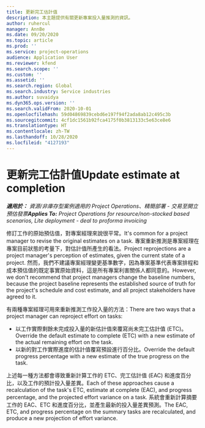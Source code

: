 ```yaml
---
title: 更新完工估計值
description: 本主題提供有關更新專案投入量推測的資訊。
author: ruhercul
manager: AnnBe
ms.date: 09/20/2020
ms.topic: article
ms.prod: ''
ms.service: project-operations
audience: Application User
ms.reviewer: kfend
ms.search.scope: ''
ms.custom: ''
ms.assetid: ''
ms.search.region: Global
ms.search.industry: Service industries
ms.author: suvaidya
ms.dyn365.ops.version: ''
ms.search.validFrom: 2020-10-01
ms.openlocfilehash: 59d04869839cebd6e197f94f2ada8ab12c495c3b
ms.sourcegitcommit: 4cf1dc1561b92fca4175f0b3813133c5e63ce8e6
ms.translationtype: HT
ms.contentlocale: zh-TW
ms.lasthandoff: 10/28/2020
ms.locfileid: "4127193"
---
```

# <a name="update-estimate-at-completion"></a><span data-ttu-id="dd9d4-103">更新完工估計值</span><span class="sxs-lookup"><span data-stu-id="dd9d4-103">Update estimate at completion</span></span>

<span data-ttu-id="dd9d4-104">_**適用於：** 資源/非庫存型案例適用的 Project Operations、精簡部署 - 交易至開立預估發票_</span><span class="sxs-lookup"><span data-stu-id="dd9d4-104">_**Applies To:** Project Operations for resource/non-stocked based scenarios, Lite deployment - deal to proforma invoicing_</span></span>

<span data-ttu-id="dd9d4-105">修訂工作的原始預估值，對專案經理來說很平常。</span><span class="sxs-lookup"><span data-stu-id="dd9d4-105">It's common for a project manager to revise the original estimates on a task.</span></span> <span data-ttu-id="dd9d4-106">專案重新推測是專案經理在專案目前狀態的考量下，對估計值所產生的看法。</span><span class="sxs-lookup"><span data-stu-id="dd9d4-106">Project reprojections are a project manager's perception of estimates, given the current state of a project.</span></span> <span data-ttu-id="dd9d4-107">然而，我們不建議專案經理變更基準數字，因為專案基準代表專案排程和成本預估值的既定事實原始資料，這是所有專案利害關係人都同意的。</span><span class="sxs-lookup"><span data-stu-id="dd9d4-107">However, we don't recommend that project managers change the baseline numbers, because the project baseline represents the established source of truth for the project's schedule and cost estimate, and all project stakeholders have agreed to it.</span></span>

<span data-ttu-id="dd9d4-108">有兩種專案經理可用來重新推測工作投入量的方法：</span><span class="sxs-lookup"><span data-stu-id="dd9d4-108">There are two ways that a project manager can reproject effort on tasks:</span></span>

- <span data-ttu-id="dd9d4-109">以工作實際剩餘未完成投入量的新估計值來覆寫尚未完工估計值 (ETC)。</span><span class="sxs-lookup"><span data-stu-id="dd9d4-109">Override the default estimate to complete (ETC) with a new estimate of the actual remaining effort on the task.</span></span> 
- <span data-ttu-id="dd9d4-110">以新的對工作實際進度的估計值覆寫預設進行百分比。</span><span class="sxs-lookup"><span data-stu-id="dd9d4-110">Override the default progress percentage with a new estimate of the true progress on the task.</span></span>

<span data-ttu-id="dd9d4-111">上述每一種方法都會導致重新計算工作的 ETC、完工估計值 (EAC) 和進度百分比，以及工作的預計投入量差異。</span><span class="sxs-lookup"><span data-stu-id="dd9d4-111">Each of these approaches cause a recalculation of the task's ETC, estimate at complete (EAC), and progress percentage, and the projected effort variance on a task.</span></span> <span data-ttu-id="dd9d4-112">系統會重新計算摘要工作的 EAC、ETC 和進度百分比，並產生最新的投入量差異預測。</span><span class="sxs-lookup"><span data-stu-id="dd9d4-112">The EAC, ETC, and progress percentage on the summary tasks are recalculated, and produce a new projection of effort variance.</span></span>
